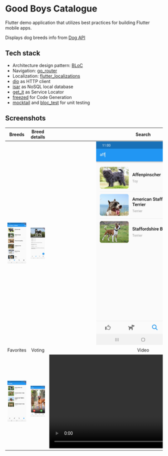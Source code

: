 # Good Boys Catalogue

Flutter demo application that utilizes best practices for building Flutter mobile apps.

Displays dog breeds info from [Dog API](https://thedogapi.com/)

## Tech stack
* Architecture design pattern: [BLoC](https://bloclibrary.dev/)
* Navigation: [go_router](https://pub.dev/packages/go_router)
* Localization: [flutter_localizations](https://docs.flutter.dev/accessibility-and-localization/internationalization#setting-up)
* [dio](https://pub.dev/packages/dio) as HTTP client
* [isar](https://pub.dev/packages/isar) as NoSQL local database
* [get_it](https://pub.dev/packages/get_it) as Service Locator
* [freezed](https://pub.dev/packages/freezed) for Code Generation
* [mocktail](https://pub.dev/packages/mocktail) and [bloc_test](https://pub.dev/packages/bloc_test) for unit testing

## Screenshots

| Breeds | Breed details | Search |
|:---:|:---:|:---:|
| <img src="./assets/screenshots/breeds.jpg" width=300 /> | <img src="./assets/screenshots/breed_details.jpg" width=300 /> | <img src="./assets/screenshots/search.jpg" width=300 /> |
| Favorites | Voting | Video |
| <img src="./assets/screenshots/favorites.jpg" width=300 /> | <img src="./assets/screenshots/voting.jpg" width=300 />  | <video src="https://github.com/4lfant/flutter_demo_app/assets/13089900/34edcca1-49ef-427c-983b-379c70f2f49f" width=600 /> |
